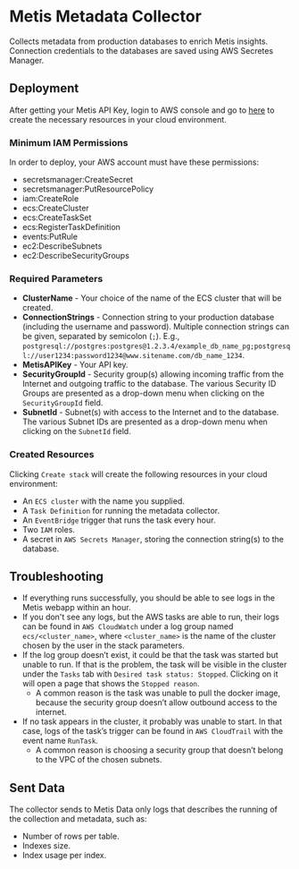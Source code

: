 # Metis Metadata Collector
Collects metadata from production databases to enrich Metis insights. Connection credentials to the databases are saved using AWS Secretes Manager.

## Deployment
After getting your Metis API Key, login to AWS console and go to
[here](https://console.aws.amazon.com/cloudformation/home?#/stacks/create/review?templateURL=https://metis-data-market-public.s3.eu-central-1.amazonaws.com/metadata-collector-cloudformation.yaml&stackName=MetisMetadataCollector)
to create the necessary resources in your cloud environment.

### Minimum IAM Permissions
In order to deploy, your AWS account must have these permissions:
* secretsmanager:CreateSecret
* secretsmanager:PutResourcePolicy
* iam:CreateRole
* ecs:CreateCluster
* ecs:CreateTaskSet
* ecs:RegisterTaskDefinition
* events:PutRule
* ec2:DescribeSubnets
* ec2:DescribeSecurityGroups


### Required Parameters
* **ClusterName** - Your choice of the name of the ECS cluster that will be created.
* **ConnectionStrings** - Connection string to your production database (including the username and password). Multiple connection strings can be given, separated by semicolon (`;`). E.g., `postgresql://postgres:postgres@1.2.3.4/example_db_name_pg;postgresql://user1234:password1234@www.sitename.com/db_name_1234`.
* **MetisAPIKey** - Your API key.
* **SecurityGroupId** - Security group(s) allowing incoming traffic from the Internet and outgoing traffic to the database. The various Security ID Groups are presented as a drop-down menu when clicking on the `SecurityGroupId` field.
* **SubnetId** - Subnet(s) with access to the Internet and to the database. The various Subnet IDs are presented as a drop-down menu when clicking on the `SubnetId` field.

### Created Resources
Clicking `Create stack` will create the following resources in your cloud environment:
* An `ECS cluster` with the name you supplied.
* A `Task Definition` for running the metadata collector.
* An `EventBridge` trigger that runs the task every hour.
* Two `IAM` roles.
* A secret in `AWS Secrets Manager`, storing the connection string(s) to the database.

## Troubleshooting
* If everything runs successfully, you should be able to see logs in the Metis webapp within an hour.
* If you don't see any logs, but the AWS tasks are able to run, their logs can be found in `AWS CloudWatch` under a log group named `ecs/<cluster_name>`, where `<cluster_name>` is the name of the cluster chosen by the user in the stack parameters.
* If the log group doesn’t exist, it could be that the task was started but unable to run. If that is the problem, the task will be visible in the cluster under the `Tasks` tab with `Desired task status: Stopped`. Clicking on it will open a page that shows the `Stopped reason`.
  * A common reason is the task was unable to pull the docker image, because the security group doesn’t allow outbound access to the internet.
* If no task appears in the cluster, it probably was unable to start. In that case, logs of the task’s trigger can be found in `AWS CloudTrail` with the event name `RunTask`.
  * A common reason is choosing a security group that doesn’t belong to the VPC of the chosen subnets.

## Sent Data
The collector sends to Metis Data only logs that describes the running of the collection and metadata, such as:
* Number of rows per table.
* Indexes size.
* Index usage per index.


